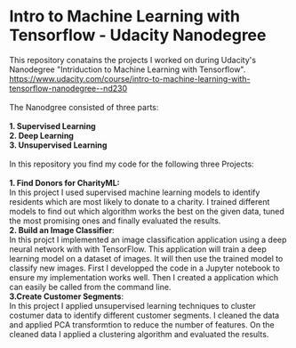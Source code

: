 # Intro to Machine Learning with Tensorflow - Udacity Nanodegree

This repository conatains the projects I worked on during Udacity's Nanodegree "Intriduction to Machine Learning with Tensorflow".
https://www.udacity.com/course/intro-to-machine-learning-with-tensorflow-nanodegree--nd230
<br>
<br>
The Nanodgree consisted of three parts:
<br>
<br>
__1. Supervised Learning__
<br>
__2. Deep Learning__
<br>
__3. Unsupervised Learning__
<br>
<br>
In this repository you find my code for the following three Projects:
<br>
<br>
__1. Find Donors for CharityML:__
<br>
In this project I used supervised machine learning models to identify residents which are most likely to donate to a charity. I trained different models to find out which algorithm works the best on the given data, tuned the most promising ones and finally evaluated the results.
<br>
__2. Build an Image Classifier__:
<br>
In this projct I implemented an image classification application using a deep neural network with with TensorFlow. This application will train a deep learning model on a dataset of images. It will then use the trained model to classify new images. First I developped the code in a Jupyter notebook to ensure my implementation works well. Then I created a application which can easily be called from the command line. 
<br>
__3.Create Customer Segments__:
<br>
In this project I applied unsupervised learning techniques to cluster costumer data to identify different customer segments. I cleaned the data and applied PCA transformtion to reduce the number of features. On the cleaned data I applied a clustering algorithm and evaluated the results.


